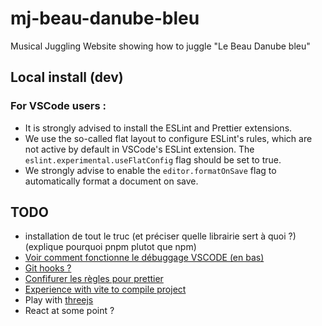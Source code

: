 # mj-beau-danube-bleu
Musical Juggling Website showing how to juggle "Le Beau Danube bleu"

## Local install (dev)

### For VSCode users :
- It is strongly advised to install the ESLint and Prettier extensions.
- We use the so-called flat layout to configure ESLint's rules, which are not active by default in VSCode's ESLint extension. The `eslint.experimental.useFlatConfig` flag should be set to true.
- We strongly advise to enable the `editor.formatOnSave` flag to automatically format a document on save. 

## TODO
- installation de tout le truc (et préciser quelle librairie sert à quoi ?) (explique pourquoi pnpm plutot que npm)
- [Voir comment fonctionne le débuggage VSCODE (en bas)](https://code.visualstudio.com/docs/languages/typescript)
- [Git hooks ?](https://prettier.io/docs/en/install#git-hooks)
- [Confifurer les règles pour prettier](https://prettier.io/)
- [Experience with vite to compile project](https://vitejs.dev/guide/)
- Play with [threejs](https://threejs.org/docs/index.html#manual/en/introduction/Installation)
- React at some point ?